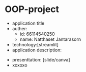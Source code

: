 # OOP-project

- application title
- auther:
  * id: 66114540250
  * name: Natthaset Jantarasorn
- technology:[streamlit]
- application description:
* presenttation: [slide/canva]
* xoxoxo
